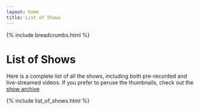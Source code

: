 ```yaml
---
layout: home
title: List of Shows
---
```


{% include breadcrumbs.html %}

# List of Shows
Here is a complete list of all the shows, including both pre-recorded and live-streamed videos. If you prefer to peruse the thumbnails, check out the [show archive](/videos)

{% include list_of_shows.html %}